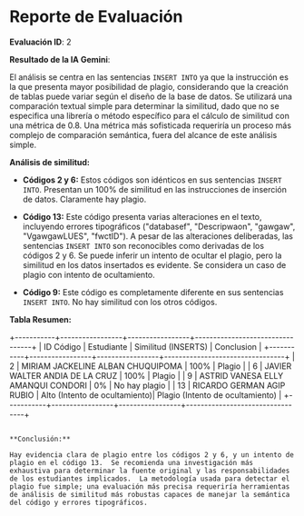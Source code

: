 # Reporte de Evaluación

**Evaluación ID**: 2

**Resultado de la IA Gemini**:

El análisis se centra en las sentencias `INSERT INTO` ya que la instrucción es la que presenta mayor posibilidad de plagio, considerando que la creación de tablas puede variar según el diseño de la base de datos.  Se utilizará una comparación textual simple para determinar la similitud, dado que no se especifica una librería o método específico para el cálculo de similitud con una métrica de 0.8.  Una métrica más sofisticada requeriría un proceso más complejo de comparación semántica, fuera del alcance de este análisis simple.


**Análisis de similitud:**

* **Códigos 2 y 6:**  Estos códigos son idénticos en sus sentencias `INSERT INTO`.  Presentan un 100% de similitud en las instrucciones de inserción de datos.  Claramente hay plagio.

* **Código 13:** Este código presenta varias alteraciones en el texto, incluyendo errores tipográficos ("databasef", "Descripwaon", "gawgaw", "VgawgawLUES", "fwctID"). A pesar de las alteraciones deliberadas, las sentencias `INSERT INTO` son reconocibles como derivadas de los códigos 2 y 6. Se puede inferir un intento de ocultar el plagio, pero la similitud en los datos insertados es evidente.  Se considera un caso de plagio con intento de ocultamiento.

* **Código 9:** Este código es completamente diferente en sus sentencias `INSERT INTO`. No hay similitud con los otros códigos.


**Tabla Resumen:**

+-----------+-----------------+-----------------+---------------------------------+
| ID Código | Estudiante       | Similitud (INSERTS) | Conclusion                       |
+-----------+-----------------+-----------------+---------------------------------+
| 2         | MIRIAM JACKELINE ALBAN CHUQUIPOMA | 100%             | Plagio                          |
| 6         | JAVIER WALTER ANDIA DE LA CRUZ   | 100%             | Plagio                          |
| 9         | ASTRID VANESA ELLY AMANQUI CONDORI | 0%              | No hay plagio                    |
| 13        | RICARDO GERMAN AGIP RUBIO        | Alto (Intento de ocultamiento)| Plagio (Intento de ocultamiento) |
+-----------+-----------------+-----------------+---------------------------------+
```

**Conclusión:**

Hay evidencia clara de plagio entre los códigos 2 y 6, y un intento de plagio en el código 13.  Se recomienda una investigación más exhaustiva para determinar la fuente original y las responsabilidades de los estudiantes implicados.  La metodología usada para detectar el plagio fue simple; una evaluación más precisa requeriría herramientas de análisis de similitud más robustas capaces de manejar la semántica del código y errores tipográficos.

